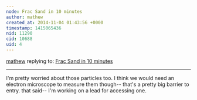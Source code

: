 ```yaml
---
node: Frac Sand in 10 minutes
author: mathew
created_at: 2014-11-04 01:43:56 +0000
timestamp: 1415065436
nid: 11290
cid: 10688
uid: 4
---
```




[mathew](../profile/mathew) replying to: [Frac Sand in 10 minutes](../notes/mathew/10-22-2014/frac-sand-in-10-minutes)

----
I'm pretty worried about those particles too.  I think we would need an electron microscope to measure them though-- that's a pretty big barrier to entry.  that said-- I'm working on a lead for accessing one. 